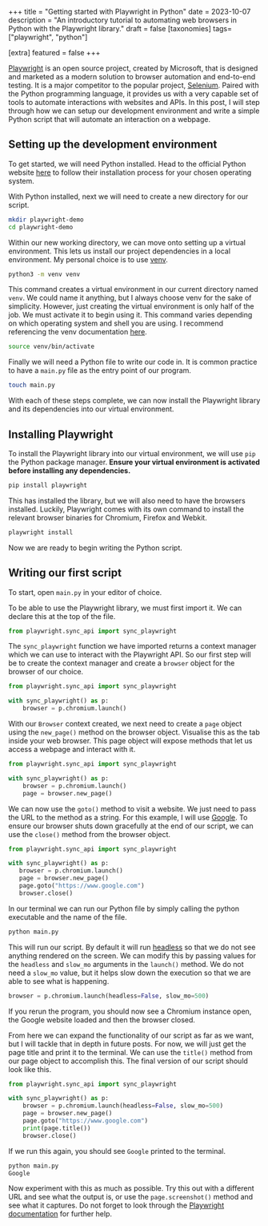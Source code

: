 +++
title = "Getting started with Playwright in Python"
date = 2023-10-07
description = "An introductory tutorial to automating web browsers in Python with the Playwright library."
draft = false
[taxonomies]
tags=["playwright", "python"]

[extra]
featured = false
+++

[Playwright](https://playwright.dev/) is an open source project, created by Microsoft, that is designed and marketed as a modern solution to browser automation and end-to-end testing. It is a major competitor to the popular project, [Selenium](https://www.selenium.dev). Paired with the Python programming language, it provides us with a very capable set of tools to automate interactions with websites and APIs. In this post, I will step through how we can setup our development environment and write a simple Python script that will automate an interaction on a webpage.

## Setting up the development environment
To get started, we will need Python installed. Head to the official Python website [here](https://www.python.org/downloads/) to follow their installation process for your chosen operating system.

With Python installed, next we will need to create a new directory for our script.
```sh
mkdir playwright-demo
cd playwright-demo
```

Within our new working directory, we can move onto setting up a virtual environment. This lets us install our project dependencies in a local environment. My personal choice is to use [venv](https://docs.python.org/3/library/venv.html).

```sh
python3 -m venv venv
```

This command creates a virtual environment in our current directory named `venv`. We could name it anything, but I always choose venv for the sake of simplicity. However, just creating the virtual environment is only half of the job. We must activate it to begin using it. This command varies depending on which operating system and shell you are using. I recommend referencing the venv documentation [here](https://docs.python.org/3/library/venv.html#how-venvs-work).

```sh
source venv/bin/activate
```

Finally we will need a Python file to write our code in. It is common practice to have a `main.py` file as the entry point of our program.

```sh
touch main.py
```

With each of these steps complete, we can now install the Playwright library and its dependencies into our virtual environment.

## Installing Playwright

To install the Playwright library into our virtual environment, we will use `pip` the Python package manager. **Ensure your virtual environment is activated before installing any dependencies.**

```sh
pip install playwright
```

This has installed the library, but we will also need to have the browsers installed. Luckily, Playwright comes with its own command to install the relevant browser binaries for Chromium, Firefox and Webkit.

```sh
playwright install
```

Now we are ready to begin writing the Python script.

## Writing our first script

To start, open `main.py` in your editor of choice.

To be able to use the Playwright library, we must first import it. We can declare this at the top of the file.
```python
from playwright.sync_api import sync_playwright
```

The `sync_playwright` function we have imported returns a context manager which we can use to interact with the Playwright API. So our first step will be to create the context manager and create a `browser` object for the browser of our choice.

```python
from playwright.sync_api import sync_playwright

with sync_playwright() as p:
    browser = p.chromium.launch()
```

With our `Browser` context created, we next need to create a `page` object using the `new_page()` method on the browser object. Visualise this as the tab inside your web browser. This page object will expose methods that let us access a webpage and interact with it.


```python
from playwright.sync_api import sync_playwright

with sync_playwright() as p:
    browser = p.chromium.launch()
    page = browser.new_page()
```

We can now use the `goto()` method to visit a website. We just need to pass the URL to the method as a string. For this example, I will use [Google](https://www.google.com). To ensure our browser shuts down gracefully at the end of our script, we can use the `close()` method from the browser object.

 ```python
from playwright.sync_api import sync_playwright

with sync_playwright() as p:
    browser = p.chromium.launch()
    page = browser.new_page()
    page.goto("https://www.google.com")
    browser.close()
```

In our terminal we can run our Python file by simply calling the python executable and the name of the file.
```sh
python main.py
```

This will run our script. By default it will run [headless](https://playwright.dev/python/docs/debug#headed-mode) so that we do not see anything rendered on the screen. We can modify this by passing values for the `headless` and `slow_mo` arguments in the `launch()` method. We do not need a `slow_mo` value, but it helps slow down the execution so that we are able to see what is happening.

```python
browser = p.chromium.launch(headless=False, slow_mo=500)
```

If you rerun the program, you should now see a Chromium instance open, the Google website loaded and then the browser closed.

From here we can expand the functionality of our script as far as we want, but I will tackle that in depth in future posts. For now, we will just get the page title and print it to the terminal. We can use the `title()` method from our page object to accomplish this. The final version of our script should look like this.

```python
from playwright.sync_api import sync_playwright

with sync_playwright() as p:
    browser = p.chromium.launch(headless=False, slow_mo=500)
    page = browser.new_page()
    page.goto("https://www.google.com")
    print(page.title())
    browser.close()
```

If we run this again, you should see `Google` printed to the terminal.

```sh
python main.py
Google
```

Now experiment with this as much as possible. Try this out with a different URL and see what the output is, or use the `page.screenshot()` method and see what it captures. Do not forget to look through the [Playwright documentation](https://playwright.dev/python/docs/library) for further help.